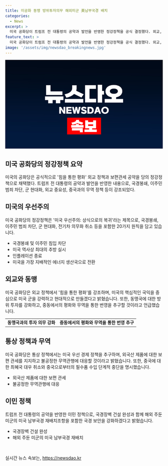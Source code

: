 ```yaml
---
title: 미공화 동맹 방위투자의무 해외미군 美남부국경 배치
categories:
  - News
excerpt: >
  미국 공화당이 트럼프 전 대통령의 공약과 발언을 반영한 정강정책을 공식 결정했다. 외교, 경제, 국방 등에 관한 20가지 원칙을 담은 정책은 트럼프의 미국 우선주의와 힘을 통한 평화를 강조하며, 외교정책과 관련해 중국과의 무역관행 대응, 방위비 증액 등을 언급했다. 이번 정강정책이 주목받는 이유는 전국위원회 산하에서 공식 결정된 것이며, 트럼프의 공약과 발언을 반영한 것으로 보여 미래에 어떤 방향으로 발전할지 주목된다.
feature_text: >
  미국 공화당이 트럼프 전 대통령의 공약과 발언을 반영한 정강정책을 공식 결정했다. 외교, 경제, 국방 등에 관한 20가지 원칙을 담은 정책은 트럼프의 미국 우선주의와 힘을 통한 평화를 강조하며, 외교정책과 관련해 중국과의 무역관행 대응, 방위비 증액 등을 언급했다. 이번 정강정책이 주목받는 이유는 전국위원회 산하에서 공식 결정된 것이며, 트럼프의 공약과 발언을 반영한 것으로 보여 미래에 어떤 방향으로 발전할지 주목된다.
image: '/assets/img/newsdao_breakingnews.jpg'
---
```


<p><img src="/assets/img/newsdao_breakingnews.jpg" alt="flaretime 속보" /></p>

<h2 data-ke-size="size26">미국 공화당의 정강정책 요약</h2>

<p data-ke-size="size16">미국의 공화당은 공식적으로 '힘을 통한 평화' 외교 정책과 보편관세 공약을 당의 정강정책으로 채택했다. 트럼프 전 대통령의 공약과 발언을 반영한 내용으로, 국경봉쇄, 이주민 범죄 차단, 군 현대화, 외교 중요성, 중국과의 무역 정책 등이 강조되었다.</p>

<h2 data-ke-size="size24">미국의 우선주의</h2>

<p data-ke-size="size16">미국 공화당의 정강정책은 '미국 우선주의: 상식으로의 복귀'라는 제목으로, 국경봉쇄, 이주민 범죄 차단, 군 현대화, 전기차 의무화 취소 등을 포함한 20가지 원칙을 담고 있습니다.</p>

<ul>
  <li>국경봉쇄 및 이주민 침입 차단</li>
  <li>미국 역사상 최대의 추방 실시</li>
  <li>인플레이션 종료</li>
  <li>미국을 가장 지배적인 에너지 생산국으로 전환</li>
</ul>

<h2 data-ke-size="size24">외교와 동맹</h2>

<p data-ke-size="size16">미국 공화당은 외교 정책에서 '힘을 통한 평화'를 강조하며, 미국의 핵심적인 국익을 중심으로 미국 군을 강력하고 현대적으로 만들겠다고 밝혔습니다. 또한, 동맹국에 대한 방위 투자를 강화하고, 중동에서의 평화와 무역을 통한 번영을 추구할 것이라고 언급했습니다.</p>

<table>
  <tr>
    <td style="text-align: center; height: 17px;"><b>동맹국과의 투자 의무 강화</b></td>
    <td style="text-align: center; height: 17px;"><b>중동에서의 평화와 무역을 통한 번영 추구</b></td>
  </tr>
</table>

<h2 data-ke-size="size24">통상 정책과 무역</h2>

<p data-ke-size="size16">미국 공화당은 통상 정책에서는 미국 우선 경제 정책을 추구하며, 외국산 제품에 대한 보편 관세를 지지하고 불공정한 무역관행에 대응할 것이라고 밝혔습니다. 또한, 중국에 대한 최혜국 대우 취소와 중국으로부터의 필수품 수입 단계적 중단을 명시했습니다.</p>

<ul>
  <li>외국산 제품에 대한 보편 관세</li>
  <li>불공정한 무역관행에 대응</li>
</ul>

<h2 data-ke-size="size24">이민 정책</h2>

<p data-ke-size="size16">트럼프 전 대통령의 공약을 반영한 이민 정책으로, 국경장벽 건설 완성과 함께 해외 주둔 미군의 미국 남부국경 재배치조항을 포함한 국경 보안을 강화하겠다고 밝혔습니다.</p>

<ul>
  <li>국경장벽 건설 완성</li>
  <li>해외 주둔 미군의 미국 남부국경 재배치</li>
</ul>

<p data-ke-size="size16">&nbsp;</p>
실시간 뉴스 속보는, <a href="https://newsdao.kr" rel="dofollow">https://newsdao.kr</a>


